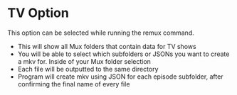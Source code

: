 # TV Option

This option can be selected while running the remux command.&#x20;

* This will show all Mux folders that contain data for TV shows
* You will be able to select which subfolders or JSONs you want to create a mkv for. Inside of your Mux folder selection
* Each file will be outputted to the same directory
* Program will create mkv using JSON for each episode subfolder, after confirming the final name of every file
